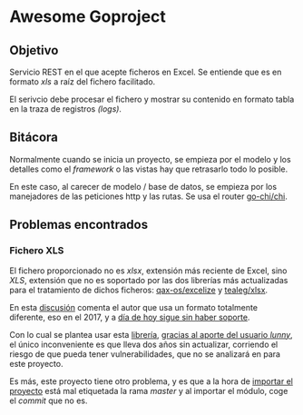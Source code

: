 # Awesome Goproject

## Objetivo
Servicio REST en el que acepte ficheros en Excel. Se entiende que es en 
formato *xls* a raíz del fichero facilitado.

El serivcio debe procesar el fichero y mostrar su contenido en formato tabla
en la traza de registros *(logs)*.

## Bitácora

Normalmente cuando se inicia un proyecto, se empieza por el modelo y los detalles
como el *framework* o las vistas hay que retrasarlo todo lo posible.

En este caso, al carecer de modelo / base de datos, se empieza por los manejadores
de las peticiones http y las rutas. Se usa el router [go-chi/chi](https://github.com/go-chi/chi).

## Problemas encontrados
### Fichero XLS
El fichero proporcionado no es *xlsx*, extensión más reciente de Excel, sino *XLS*,
extensión que no es soportado por las dos librerías más actualizadas para el
tratamiento de dichos ficheros: [qax-os/excelize](https://github.com/qax-os/excelize) y
[tealeg/xlsx](https://github.com/tealeg/xlsx).

En esta [discusión](https://github.com/qax-os/excelize/issues/44) comenta el autor que
usa un formato totalmente diferente, eso en el 2017, y a [día de hoy sigue sin haber
soporte](https://github.com/qax-os/excelize/issues/1381#issuecomment-1294496456).

Con lo cual se plantea usar esta [librería](https://github.com/extrame/xls), 
[gracias al aporte del usuario *lunny*](https://github.com/qax-os/excelize/issues/44#issuecomment-386771170),
el único inconveniente es que lleva dos años sin actualizar, corriendo el riesgo de
que pueda tener vulnerabilidades, que no se analizará en para este proyecto.

Es más, este proyecto tiene otro problema, y es que a la hora de [importar el proyecto](https://github.com/extrame/xls/issues/77)
está mal etiquetada la rama *master* y al importar el módulo, coge el *commit* que
no es.
